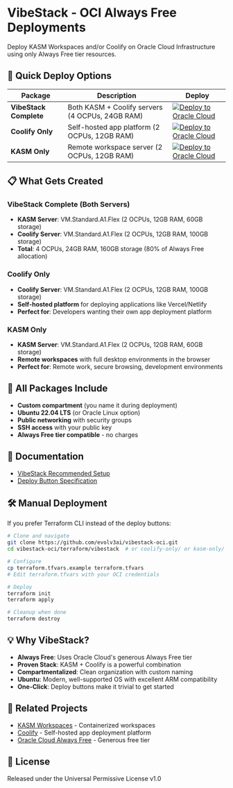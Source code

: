 # VibeStack - OCI Always Free Deployments

Deploy KASM Workspaces and/or Coolify on Oracle Cloud Infrastructure using only Always Free tier resources.

## 🚀 Quick Deploy Options

| Package | Description | Deploy |
|---------|-------------|--------|
| **VibeStack Complete** | Both KASM + Coolify servers (4 OCPUs, 24GB RAM) | [![Deploy to Oracle Cloud](https://oci-resourcemanager-plugin.plugins.oci.oraclecloud.com/latest/deploy-to-oracle-cloud.svg)](https://cloud.oracle.com/resourcemanager/stacks/create?zipUrl=https://github.com/evolv3ai/vibestack-oci/releases/latest/download/vibestack-complete.zip) |
| **Coolify Only** | Self-hosted app platform (2 OCPUs, 12GB RAM) | [![Deploy to Oracle Cloud](https://oci-resourcemanager-plugin.plugins.oci.oraclecloud.com/latest/deploy-to-oracle-cloud.svg)](https://cloud.oracle.com/resourcemanager/stacks/create?zipUrl=https://github.com/evolv3ai/vibestack-oci/releases/latest/download/coolify-only.zip) |
| **KASM Only** | Remote workspace server (2 OCPUs, 12GB RAM) | [![Deploy to Oracle Cloud](https://oci-resourcemanager-plugin.plugins.oci.oraclecloud.com/latest/deploy-to-oracle-cloud.svg)](https://cloud.oracle.com/resourcemanager/stacks/create?zipUrl=https://github.com/evolv3ai/vibestack-oci/releases/latest/download/kasm-only.zip) |

## 📋 What Gets Created

### VibeStack Complete (Both Servers)
- **KASM Server**: VM.Standard.A1.Flex (2 OCPUs, 12GB RAM, 60GB storage)
- **Coolify Server**: VM.Standard.A1.Flex (2 OCPUs, 12GB RAM, 100GB storage)
- **Total**: 4 OCPUs, 24GB RAM, 160GB storage (80% of Always Free allocation)

### Coolify Only
- **Coolify Server**: VM.Standard.A1.Flex (2 OCPUs, 12GB RAM, 100GB storage)
- **Self-hosted platform** for deploying applications like Vercel/Netlify
- **Perfect for**: Developers wanting their own app deployment platform

### KASM Only
- **KASM Server**: VM.Standard.A1.Flex (2 OCPUs, 12GB RAM, 60GB storage)
- **Remote workspaces** with full desktop environments in the browser
- **Perfect for**: Remote work, secure browsing, development environments

## 🔧 All Packages Include

- **Custom compartment** (you name it during deployment)
- **Ubuntu 22.04 LTS** (or Oracle Linux option)
- **Public networking** with security groups
- **SSH access** with your public key
- **Always Free tier compatible** - no charges

## 📖 Documentation

- [VibeStack Recommended Setup](docs/oci-vibestack-recommended-setup.md)
- [Deploy Button Specification](docs/deploy-button-specification.md)

## 🛠️ Manual Deployment

If you prefer Terraform CLI instead of the deploy buttons:

```bash
# Clone and navigate
git clone https://github.com/evolv3ai/vibestack-oci.git
cd vibestack-oci/terraform/vibestack  # or coolify-only/ or kasm-only/

# Configure
cp terraform.tfvars.example terraform.tfvars
# Edit terraform.tfvars with your OCI credentials

# Deploy
terraform init
terraform apply

# Cleanup when done
terraform destroy
```

## 💡 Why VibeStack?

- **Always Free**: Uses Oracle Cloud's generous Always Free tier
- **Proven Stack**: KASM + Coolify is a powerful combination
- **Compartmentalized**: Clean organization with custom naming
- **Ubuntu**: Modern, well-supported OS with excellent ARM compatibility
- **One-Click**: Deploy buttons make it trivial to get started

## 🔗 Related Projects

- [KASM Workspaces](https://kasmweb.com/) - Containerized workspaces
- [Coolify](https://coolify.io/) - Self-hosted app deployment platform
- [Oracle Cloud Always Free](https://www.oracle.com/cloud/free/) - Generous free tier

## 📄 License

Released under the Universal Permissive License v1.0
